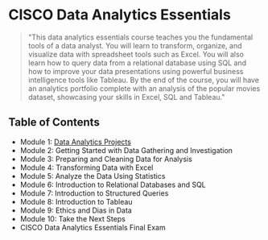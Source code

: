 # CISCO Data Analytics Essentials
> "This data analytics essentials course teaches you the fundamental tools of a data analyst. You will learn to transform, organize, and visualize data with spreadsheet tools such as Excel. You will also learn how to query data from a relational database using SQL and how to improve your data presentations using powerful business intelligence tools like Tableau. By the end of the course, you will have an analytics portfolio complete with an analysis of the popular movies dataset, showcasing your skills in Excel, SQL and Tableau."
## Table of Contents
- Module 1: [Data Analytics Projects](https://github.com/KailaniBailey/CISCO-Data-Analytics-Essentials/tree/main/01.%20Data%20Analytics%20Projects)
- Module 2: Getting Started with Data Gathering and Investigation
- Module 3: Preparing and Cleaning Data for Analysis
- Module 4: Transforming Data with Excel
- Module 5: Analyze the Data Using Statistics
- Module 6: Introduction to Relational Databases and SQL
- Module 7: Introduction to Structured Queries
- Module 8: Introduction to Tableau
- Module 9: Ethics and Dias in Data
- Module 10: Take the Next Steps
- CISCO Data Analytics Essentials Final Exam 
